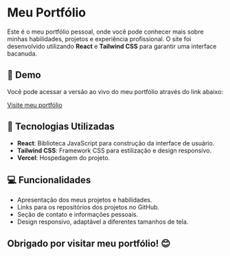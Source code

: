 # Meu Portfólio

Este é o meu portfólio pessoal, onde você pode conhecer mais sobre minhas habilidades, projetos e experiência profissional. O site foi desenvolvido utilizando **React** e **Tailwind CSS** para garantir uma interface bacanuda.

## 🚀 Demo

Você pode acessar a versão ao vivo do meu portfólio através do link abaixo:

[Visite meu portfólio](http://2025-portfolio-jucoutinho.vercel.app/)

## 🔧 Tecnologias Utilizadas

- **React**: Biblioteca JavaScript para construção da interface de usuário.
- **Tailwind CSS**: Framework CSS para estilização e design responsivo.
- **Vercel**: Hospedagem do projeto.

## 💻 Funcionalidades

- Apresentação dos meus projetos e habilidades.
- Links para os repositórios dos projetos no GitHub.
- Seção de contato e informações pessoais.
- Design responsivo, adaptável a diferentes tamanhos de tela.

## Obrigado por visitar meu portfólio! 😊
